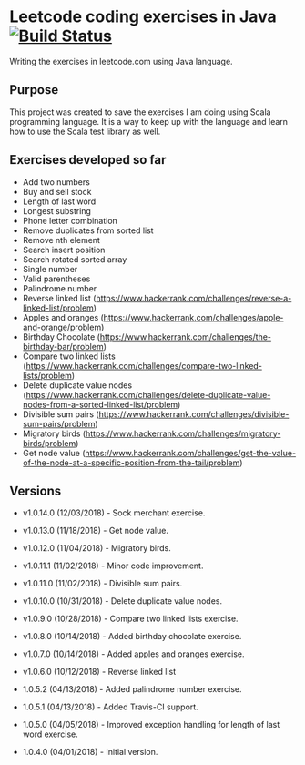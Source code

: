 # Leetcode coding exercises in Java [![Build Status](https://travis-ci.org/andersonkmi/leetcode-exercises.svg?branch=master)](https://travis-ci.org/andersonkmi/leetcode-exercises)

Writing the exercises in leetcode.com using Java language.

## Purpose
This project was created to save the exercises I am doing using Scala programming language. It is a way 
to keep up with the language and learn how to use the Scala test library as well.

## Exercises developed so far
* Add two numbers
* Buy and sell stock
* Length of last word
* Longest substring
* Phone letter combination
* Remove duplicates from sorted list
* Remove nth element
* Search insert position
* Search rotated sorted array
* Single number
* Valid parentheses
* Palindrome number
* Reverse linked list (https://www.hackerrank.com/challenges/reverse-a-linked-list/problem)
* Apples and oranges (https://www.hackerrank.com/challenges/apple-and-orange/problem)
* Birthday Chocolate (https://www.hackerrank.com/challenges/the-birthday-bar/problem)
* Compare two linked lists (https://www.hackerrank.com/challenges/compare-two-linked-lists/problem)
* Delete duplicate value nodes (https://www.hackerrank.com/challenges/delete-duplicate-value-nodes-from-a-sorted-linked-list/problem)
* Divisible sum pairs (https://www.hackerrank.com/challenges/divisible-sum-pairs/problem)
* Migratory birds (https://www.hackerrank.com/challenges/migratory-birds/problem)
* Get node value (https://www.hackerrank.com/challenges/get-the-value-of-the-node-at-a-specific-position-from-the-tail/problem)

## Versions
* v1.0.14.0 (12/03/2018) - Sock merchant exercise.

* v1.0.13.0 (11/18/2018) - Get node value.

* v1.0.12.0 (11/04/2018) - Migratory birds.

* v1.0.11.1 (11/02/2018) - Minor code improvement.

* v1.0.11.0 (11/02/2018) - Divisible sum pairs.

* v1.0.10.0 (10/31/2018) - Delete duplicate value nodes.

* v1.0.9.0 (10/28/2018) - Compare two linked lists exercise.

* v1.0.8.0 (10/14/2018) - Added birthday chocolate exercise.

* v1.0.7.0 (10/14/2018) - Added apples and oranges exercise.

* v1.0.6.0 (10/12/2018) - Reverse linked list

* 1.0.5.2 (04/13/2018) - Added palindrome number exercise.

* 1.0.5.1 (04/13/2018) - Added Travis-CI support.

* 1.0.5.0 (04/05/2018) - Improved exception handling for length of last word exercise.

* 1.0.4.0 (04/01/2018) - Initial version.